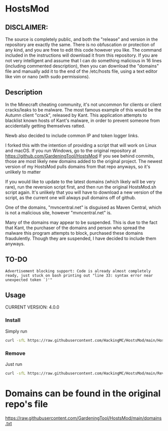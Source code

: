 # HostsMod

## DISCLAIMER: 
The source is completely public, and both the "release" and version in the repository are exactly the same. There is no obfuscation or protection of any kind, and you are free to edit this code however you like. The command included in the instructions will download it from this repository. If you are not very intelligent and assume that I can do something malicious in 16 lines (including commented description), then you can download the "domains" file and manually add it to the end of the /etc/hosts file, using a text editor like vim or nano (with sudo permissions).  

## Description

In the Minecraft cheating community, it's not uncommon for clients or client cracks/leaks to be malware. The most famous example of this would be the Autumn client "crack", released by Kant. This application attempts to blacklist known hosts of Kant's malware, in order to prevent someone from accidentally getting themselves ratted.


Newb also decided to include common IP and token logger links.

I forked this with the intention of providing a script that will work on
 Linux and macOS. If you run Windows, go to the original repository at https://github.com/GardeningTool/HostsMod
 If you see behind commits, those are most likely new domains added to the original project. The newest version of my HostsMod pulls domains from that repo anyways, so it's unlikely to matter

 If you would like to update to the latest domains (which likely will be very rare), run the reversion script first, and then run the original HostsMod.sh script again. It's unlikely that you will have to download a new version of the script, as the current one will always pull domains off of github. 

One of the domains, "mvncentral.net" is disguised as Maven Central, which is not a malicious site, however "mvncentral.net" is.

Many of the domains may appear to be suspended. This is due to the fact that Kant, the purchaser of the domains and person who spread the malware this program attempts to block, purchased these domains fraudulently. Though they are suspended, I have decided to include them anyways.

## TO-DO
```Advertisement blocking support: Code is already almost completely ready, just stuck on bash printing out "line 33: syntax error near unexpected token `)'"```
## Usage

CURRENT VERSION: 4.0.0


### Install

Simply run
```bash
curl -sfL https://raw.githubusercontent.com/HackingMC/HostsMod/main/HostsMod.sh | sudo bash
```

### Remove

Just run
```bash
curl -sfL https://raw.githubusercontent.com/HackingMC/HostsMod/main/Revert-HostsMod.sh | sudo bash
```


# Domains can be found in the original repo's file
https://raw.githubusercontent.com/GardeningTool/HostsMod/main/domains.txt

